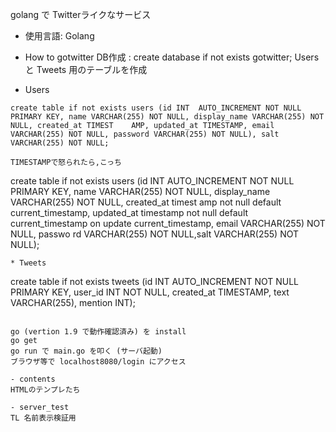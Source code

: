 golang で Twitterライクなサービス
- 使用言語: Golang
 
- How to
gotwitter DB作成 : create database if not exists gotwitter;
Users と Tweets 用のテーブルを作成
 * Users
~~~
create table if not exists users (id INT  AUTO_INCREMENT NOT NULL PRIMARY KEY, name VARCHAR(255) NOT NULL, display_name VARCHAR(255) NOT NULL, created_at TIMEST    AMP, updated_at TIMESTAMP, email VARCHAR(255) NOT NULL, password VARCHAR(255) NOT NULL), salt VARCHAR(255) NOT NULL;
~~~
~~~
TIMESTAMPで怒られたら,こっち
~~~
create table if not exists users (id INT  AUTO_INCREMENT NOT NULL PRIMARY KEY, name VARCHAR(255) NOT NULL, display_name VARCHAR(255) NOT NULL, created_at timest    amp not null default current_timestamp, updated_at timestamp not null default current_timestamp on update current_timestamp, email VARCHAR(255) NOT NULL, passwo    rd VARCHAR(255) NOT NULL,salt VARCHAR(255) NOT NULL);
~~~
* Tweets
~~~
create table if not exists tweets (id INT  AUTO_INCREMENT NOT NULL PRIMARY KEY, user_id INT NOT NULL, created_at TIMESTAMP,  text VARCHAR(255), mention INT);
~~~
 
go (vertion 1.9 で動作確認済み) を install
go get
go run で main.go を叩く (サーバ起動)
ブラウザ等で localhost8080/login にアクセス

- contents
HTMLのテンプレたち

- server_test  
TL 名前表示検証用

